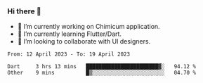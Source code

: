 ### Hi there 👋

<!--
**devcat37/devcat37** is a ✨ _special_ ✨ repository because its `README.md` (this file) appears on your GitHub profile.-->


- 🔭 I’m currently working on Chimicum application.
- 🌱 I’m currently learning Flutter/Dart.
- 👯 I’m looking to collaborate with UI designers.
<!-- - 🤔 I’m looking for help with ... -->

<!--START_SECTION:waka-->

```text
From: 12 April 2023 - To: 19 April 2023

Dart     3 hrs 13 mins   ███████████████████████▓░   94.12 %
Other    9 mins          █▒░░░░░░░░░░░░░░░░░░░░░░░   04.70 %
```

<!--END_SECTION:waka-->
